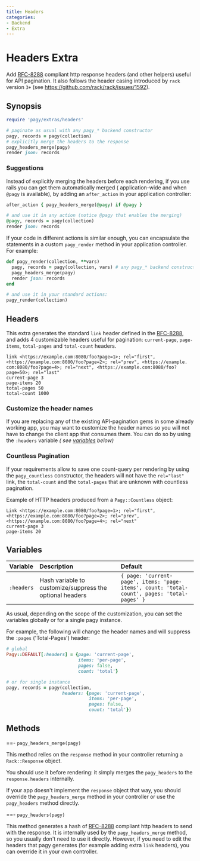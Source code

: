 ```yaml
---
title: Headers
categories:
- Backend
- Extra
---
```


# Headers Extra

Add [RFC-8288](https://tools.ietf.org/html/rfc8288) compliant http response headers (and other helpers) useful for API
pagination. It also follows the header casing introduced by `rack` version `3+` (see https://github.com/rack/rack/issues/1592).

## Synopsis

```ruby pagy.rb (initializer)
require 'pagy/extras/headers'
```

```ruby Controller (action)
# paginate as usual with any pagy_* backend constructor
pagy, records = pagy(collection)
# explicitly merge the headers to the response
pagy_headers_merge(pagy)
render json: records
```

### Suggestions

Instead of explicitly merging the headers before each rendering, if you use rails you can get them automatically merged (
application-wide and when `@pagy` is available), by adding an `after_action` in your application controller:

```ruby Controller (after_action)
after_action { pagy_headers_merge(@pagy) if @pagy }

# and use it in any action (notice @pagy that enables the merging)
@pagy, records = pagy(collection)
render json: records
```

If your code in different actions is similar enough, you can encapsulate the statements in a custom `pagy_render` method in your
application controller. For example:

```ruby Controller (pagy_render)
def pagy_render(collection, **vars)
  pagy, records = pagy(collection, vars) # any pagy_* backend constructor works
  pagy_headers_merge(pagy)
  render json: records
end

# and use it in your standard actions:
pagy_render(collection)
```

## Headers

This extra generates the standard `link` header defined in the
[RFC-8288](https://tools.ietf.org/html/rfc8288), and adds 4 customizable headers useful for pagination: `current-page`,
`page-items`, `total-pages` and `total-count` headers.

```text Example of the default HTTP headers
link <https://example.com:8080/foo?page=1>; rel="first", <https://example.com:8080/foo?page=2>; rel="prev", <https://example.
com:8080/foo?page=4>; rel="next", <https://example.com:8080/foo?page=50>; rel="last"
current-page 3
page-items 20
total-pages 50
total-count 1000
```

### Customize the header names

If you are replacing any of the existing API-pagination gems in some already working app, you may want to customize the header
names so you will not have to change the client app that consumes them. You can do so by using the `:headers` variable _(
see [variables](#variables) below)_

### Countless Pagination

If your requirements allow to save one count-query per rendering by using the `pagy_countless` constructor, the headers will
not have the `rel="last"` link, the `total-count` and the `total-pages` that are unknown with countless pagination.

Example of HTTP headers produced from a `Pagy::Countless` object:

```text
Link <https://example.com:8080/foo?page=1>; rel="first", <https://example.com:8080/foo?page=2>; rel="prev", <https://example.com:8080/foo?page=4>; rel="next"
current-page 3
page-items 20
```

## Variables

| Variable   | Description                                              | Default                                                                                     |
|:-----------|:---------------------------------------------------------|:--------------------------------------------------------------------------------------------|
| `:headers` | Hash variable to customize/suppress the optional headers | `{ page: 'current-page', items: 'page-items', count: 'total-count', pages: 'total-pages' }` |

As usual, depending on the scope of the customization, you can set the variables globally or for a single pagy instance.

For example, the following will change the header names and will suppress the `:pages` ('Total-Pages') header:

```ruby pagy.rb (initializer)
# global
Pagy::DEFAULT[:headers] = {page: 'current-page', 
                           items: 'per-page', 
                           pages: false, 
                           count: 'total'}
```

```ruby Controller
# or for single instance
pagy, records = pagy(collection, 
                     headers: {page: 'current-page', 
                               items: 'per-page', 
                               pages: false, 
                               count: 'total'})
```

## Methods

==- `pagy_headers_merge(pagy)`

This method relies on the `response` method in your controller returning a `Rack::Response` object.

You should use it before rendering: it simply merges the `pagy_headers` to the `response.headers` internally.

If your app doesn't implement the `response` object that way, you should override the `pagy_headers_merge` method in your
controller or use the `pagy_headers` method directly.

==- `pagy_headers(pagy)`

This method generates a hash of [RFC-8288](https://tools.ietf.org/html/rfc8288) compliant http headers to send with the
response. It is internally used by the `pagy_headers_merge` method, so you usually don't need to use it directly. However, if you
need to edit the headers that pagy generates (for example adding extra `link` headers), you can override it in your own
controller.
